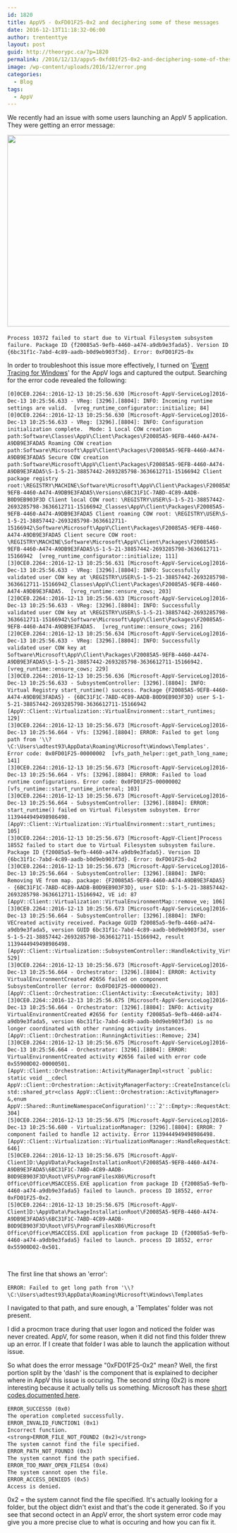 ```yaml
---
id: 1820
title: AppV5 - 0xFD01F25-0x2 and deciphering some of these messages
date: 2016-12-13T11:18:32-06:00
author: trententtye
layout: post
guid: http://theorypc.ca/?p=1820
permalink: /2016/12/13/appv5-0xfd01f25-0x2-and-deciphering-some-of-these-messages/
image: /wp-content/uploads/2016/12/error.png
categories:
  - Blog
tags:
  - AppV
---
```

We recently had an issue with some users launching an AppV 5 application.  They were getting an error message:

<img class="aligncenter size-full wp-image-1823" src="/wp-content/uploads/2016/12/event.png" alt="" width="632" height="435" srcset="/wp-content/uploads/2016/12/event.png 632w, /wp-content/uploads/2016/12/event-300x206.png 300w" sizes="(max-width: 632px) 100vw, 632px" /> 


```plaintext
Process 10372 failed to start due to Virtual Filesystem subsystem failure. Package ID {f20085a5-9efb-4460-a474-a9db9e3fada5}. Version ID {6bc31f1c-7abd-4c89-aadb-b0d9eb903f3d}. Error: 0xFD01F25-0x
```


In order to troubleshoot this issue more effectively, I turned on '[Event Tracing for Windows](https://theorypc.ca/2016/03/24/appv5-the-trouble-with-appv5-logs-and-a-solution/)' for the AppV logs and captured the output.  Searching for the error code revealed the following:


```plaintext
[0]0CE0.2264::2016-12-13 10:25:56.630 [Microsoft-AppV-ServiceLog]2016-Dec-13 10:25:56.633 - VReg: [3296].[8804]: INFO: Incoming runtime settings are valid.  [vreg_runtime_configurator::initialize; 84] 
[0]0CE0.2264::2016-12-13 10:25:56.630 [Microsoft-AppV-ServiceLog]2016-Dec-13 10:25:56.633 - VReg: [3296].[8804]: INFO: Configuration initialization complete.  Mode: 1 Local COW creation path:Software\Classes\AppV\Client\Packages\F20085A5-9EFB-4460-A474-A9DB9E3FADA5 Roaming COW creation path:Software\Microsoft\AppV\Client\Packages\F20085A5-9EFB-4460-A474-A9DB9E3FADA5 Secure COW creation path:Software\Microsoft\AppV\Client\Packages\F20085A5-9EFB-4460-A474-A9DB9E3FADA5\S-1-5-21-38857442-2693285798-3636612711-15166942 Client package registry root:\REGISTRY\MACHINE\Software\Microsoft\AppV\Client\Packages\F20085A5-9EFB-4460-A474-A9DB9E3FADA5\Versions\6BC31F1C-7ABD-4C89-AADB-B0D9EB903F3D Client local COW root: \REGISTRY\USER\S-1-5-21-38857442-2693285798-3636612711-15166942_Classes\AppV\Client\Packages\F20085A5-9EFB-4460-A474-A9DB9E3FADA5 Client roaming COW root: \REGISTRY\USER\S-1-5-21-38857442-2693285798-3636612711-15166942\Software\Microsoft\AppV\Client\Packages\F20085A5-9EFB-4460-A474-A9DB9E3FADA5 Client secure COW root: \REGISTRY\MACHINE\Software\Microsoft\AppV\Client\Packages\F20085A5-9EFB-4460-A474-A9DB9E3FADA5\S-1-5-21-38857442-2693285798-3636612711-15166942  [vreg_runtime_configurator::initialize; 111] 
[3]0CE0.2264::2016-12-13 10:25:56.631 [Microsoft-AppV-ServiceLog]2016-Dec-13 10:25:56.633 - VReg: [3296].[8804]: INFO: Successfully validated user COW key at \REGISTRY\USER\S-1-5-21-38857442-2693285798-3636612711-15166942_Classes\AppV\Client\Packages\F20085A5-9EFB-4460-A474-A9DB9E3FADA5.  [vreg_runtime::ensure_cows; 203] 
[2]0CE0.2264::2016-12-13 10:25:56.633 [Microsoft-AppV-ServiceLog]2016-Dec-13 10:25:56.633 - VReg: [3296].[8804]: INFO: Successfully validated user COW key at \REGISTRY\USER\S-1-5-21-38857442-2693285798-3636612711-15166942\Software\Microsoft\AppV\Client\Packages\F20085A5-9EFB-4460-A474-A9DB9E3FADA5.  [vreg_runtime::ensure_cows; 216] 
[2]0CE0.2264::2016-12-13 10:25:56.634 [Microsoft-AppV-ServiceLog]2016-Dec-13 10:25:56.633 - VReg: [3296].[8804]: INFO: Successfully validated user COW key at Software\Microsoft\AppV\Client\Packages\F20085A5-9EFB-4460-A474-A9DB9E3FADA5\S-1-5-21-38857442-2693285798-3636612711-15166942.  [vreg_runtime::ensure_cows; 229] 
[3]0CE0.2264::2016-12-13 10:25:56.636 [Microsoft-AppV-ServiceLog]2016-Dec-13 10:25:56.633 - SubsystemController: [3296].[8804]: INFO: Virtual Registry start_runtime() success. Package {F20085A5-9EFB-4460-A474-A9DB9E3FADA5} - {6BC31F1C-7ABD-4C89-AADB-B0D9EB903F3D} user S-1-5-21-38857442-2693285798-3636612711-15166942  [AppV::Client::Virtualization::VirtualEnvironment::start_runtimes; 129] 
[3]0CE0.2264::2016-12-13 10:25:56.673 [Microsoft-AppV-ServiceLog]2016-Dec-13 10:25:56.664 - Vfs: [3296].[8804]: ERROR: Failed to get long path from '\\?\C:\Users\adtest93\AppData\Roaming\Microsoft\Windows\Templates'.  Error code: 0x0FD01F25-00000002  [vfs_path_helper::get_path_long_name; 141] 
[3]0CE0.2264::2016-12-13 10:25:56.673 [Microsoft-AppV-ServiceLog]2016-Dec-13 10:25:56.664 - Vfs: [3296].[8804]: ERROR: Failed to load runtime configurations. Error code: 0x0FD01F25-00000002  [vfs_runtime::start_runtime_internal; 103] 
[3]0CE0.2264::2016-12-13 10:25:56.673 [Microsoft-AppV-ServiceLog]2016-Dec-13 10:25:56.664 - SubsystemController: [3296].[8804]: ERROR: start_runtime() failed on Virtual Filesystem subsystem. Error 1139444949498986498.  [AppV::Client::Virtualization::VirtualEnvironment::start_runtimes; 105] 
[3]0CE0.2264::2016-12-13 10:25:56.673 [Microsoft-AppV-Client]Process 18552 failed to start due to Virtual Filesystem subsystem failure. Package ID {f20085a5-9efb-4460-a474-a9db9e3fada5}. Version ID {6bc31f1c-7abd-4c89-aadb-b0d9eb903f3d}. Error: 0xFD01F25-0x2 
[3]0CE0.2264::2016-12-13 10:25:56.673 [Microsoft-AppV-ServiceLog]2016-Dec-13 10:25:56.664 - SubsystemController: [3296].[8804]: INFO: Removing VE from map. package: {F20085A5-9EFB-4460-A474-A9DB9E3FADA5} - {6BC31F1C-7ABD-4C89-AADB-B0D9EB903F3D}, user SID: S-1-5-21-38857442-2693285798-3636612711-15166942, VE id: 87  [AppV::Client::Virtualization::VirtualEnvironmentMap::remove_ve; 106] 
[3]0CE0.2264::2016-12-13 10:25:56.673 [Microsoft-AppV-ServiceLog]2016-Dec-13 10:25:56.664 - SubsystemController: [3296].[8804]: INFO: VECreated activity received. Package GUID f20085a5-9efb-4460-a474-a9db9e3fada5, version GUID 6bc31f1c-7abd-4c89-aadb-b0d9eb903f3d, user S-1-5-21-38857442-2693285798-3636612711-15166942, result 1139444949498986498.  [AppV::Client::Virtualization::SubsystemController::HandleActivity_VirtualEnvironmentCreated; 529] 
[3]0CE0.2264::2016-12-13 10:25:56.673 [Microsoft-AppV-ServiceLog]2016-Dec-13 10:25:56.664 - Orchestrator: [3296].[8804]: ERROR: Activity VirtualEnvironmentCreated #2656 failed on component SubsystemController (error: 0x0FD01F25-00000002).  [AppV::Client::Orchestration::ClientActivity::ExecuteActivity; 103] 
[3]0CE0.2264::2016-12-13 10:25:56.675 [Microsoft-AppV-ServiceLog]2016-Dec-13 10:25:56.664 - Orchestrator: [3296].[8804]: INFO: Activity VirtualEnvironmentCreated #2656 for (entity f20085a5-9efb-4460-a474-a9db9e3fada5, version 6bc31f1c-7abd-4c89-aadb-b0d9eb903f3d) is no longer coordinated with other running activity instances.  [AppV::Client::Orchestration::RunningActivities::Remove; 234] 
[3]0CE0.2264::2016-12-13 10:25:56.675 [Microsoft-AppV-ServiceLog]2016-Dec-13 10:25:56.664 - Orchestrator: [3296].[8804]: ERROR: VirtualEnvironmentCreated activity #2656 failed with error code 0x55900D02-00000501.  [AppV::Client::Orchestration::ActivityManagerImpl<struct `public: static void __cdecl AppV::Client::Orchestration::ActivityManagerFactory::CreateInstance(class std::shared_ptr<class AppV::Client::Orchestration::ActivityManager> &,enum AppV::Shared::RuntimeNamespaceConfiguration)'::`2'::Empty>::RequestActivity; 304] 
[5]0CE0.2264::2016-12-13 10:25:56.675 [Microsoft-AppV-ServiceLog]2016-Dec-13 10:25:56.680 - VirtualizationManager: [3296].[8804]: ERROR: 7 component failed to handle 12 activity. Error 1139444949498986498.  [AppV::Client::Virtualization::VirtualizationManager::HandleRequestActivityFailure; 646] 
[5]0CE0.2264::2016-12-13 10:25:56.675 [Microsoft-AppV-Client]D:\AppVData\PackageInstallationRoot\F20085A5-9EFB-4460-A474-A9DB9E3FADA5\6BC31F1C-7ABD-4C89-AADB-B0D9EB903F3D\Root\VFS\ProgramFilesX86\Microsoft Office\Office\MSACCESS.EXE application from package ID {f20085a5-9efb-4460-a474-a9db9e3fada5} failed to launch. process ID 18552, error 0xFD01F25-0x2. 
[5]0CE0.2264::2016-12-13 10:25:56.675 [Microsoft-AppV-Client]D:\AppVData\PackageInstallationRoot\F20085A5-9EFB-4460-A474-A9DB9E3FADA5\6BC31F1C-7ABD-4C89-AADB-B0D9EB903F3D\Root\VFS\ProgramFilesX86\Microsoft Office\Office\MSACCESS.EXE application from package ID {f20085a5-9efb-4460-a474-a9db9e3fada5} failed to launch. process ID 18552, error 0x55900D02-0x501. 
```

&nbsp;

The first line that shows an 'error':


```plaintext
ERROR: Failed to get long path from '\\?\C:\Users\adtest93\AppData\Roaming\Microsoft\Windows\Templates
```


I navigated to that path, and sure enough, a 'Templates' folder was not present.

I did a procmon trace during that user logon and noticed the folder was never created.  AppV, for some reason, when it did not find this folder threw up an error.  If I create that folder I was able to launch the application without issue.

So what does the error message "0xFD01F25-0x2" mean?  Well, the first portion split by the 'dash' is the component that is explained to decipher where in AppV this issue is occuring.  The second string (0x2) is more interesting because it actually tells us something.  Microsoft has these [short codes documented here](https://msdn.microsoft.com/en-us/library/windows/desktop/ms681382(v=vs.85).aspx).


```plaintext
ERROR_SUCCESS0 (0x0)
The operation completed successfully.
ERROR_INVALID_FUNCTION1 (0x1)
Incorrect function.
<strong>ERROR_FILE_NOT_FOUND2 (0x2)</strong>
The system cannot find the file specified.
ERROR_PATH_NOT_FOUND3 (0x3)
The system cannot find the path specified.
ERROR_TOO_MANY_OPEN_FILES4 (0x4)
The system cannot open the file.
ERROR_ACCESS_DENIED5 (0x5)
Access is denied.
```

0x2 = the system cannot find the file specified.  It's actually looking for a folder, but the object didn't exist and that's the code it generated.  So if you see that second octect in an AppV error, the short system error code may give you a more precise clue to what is occuring and how you can fix it.

<!-- AddThis Advanced Settings generic via filter on the_content -->

<!-- AddThis Share Buttons generic via filter on the_content -->

